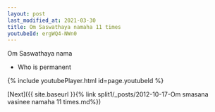 ```yaml
---
layout: post
last_modified_at: 2021-03-30
title: Om Saswathaya namaha 11 times
youtubeId: ergWQ4-NWn0
---
```

 
 
Om Saswathaya nama 
 
 -  Who is permanent 
 
  
 
  
 
 
 
 
 
 


{% include youtubePlayer.html id=page.youtubeId %}
 
[Next]({{ site.baseurl }}{% link  split1/_posts/2012-10-17-Om smasana vasinee namaha 11 times.md%})
 
